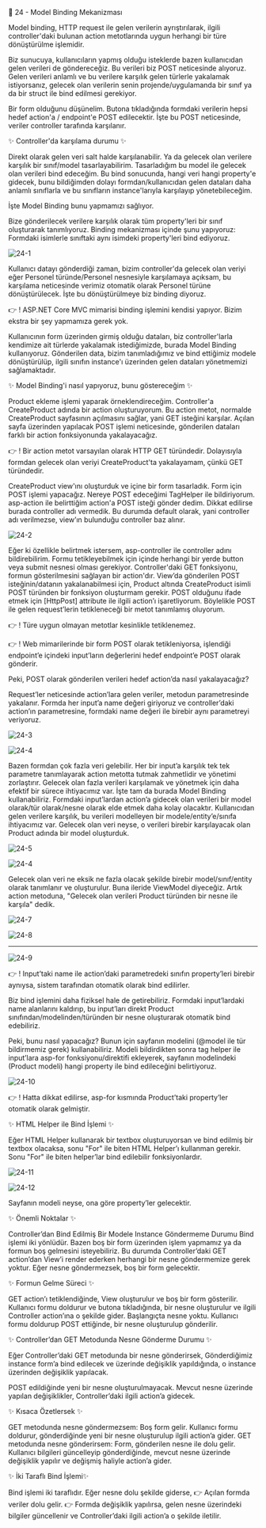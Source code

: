 👋 24 - Model Binding Mekanizması



Model binding, HTTP request ile gelen verilerin ayrıştırılarak, ilgili controller'daki bulunan action metotlarında uygun herhangi bir türe dönüştürülme işlemidir.

Biz sunucuya, kullanıcıların yapmış olduğu isteklerde bazen kullanıcıdan gelen verileri de göndereceğiz.
Bu verileri biz POST neticesinde alıyoruz. Gelen verileri anlamlı ve bu verilere karşılık gelen türlerle yakalamak istiyorsanız, gelecek olan verilerin senin projende/uygulamanda bir sınıf ya da bir struct ile bind edilmesi gerekiyor.

Bir form olduğunu düşünelim. Butona tıkladığında formdaki verilerin hepsi hedef action'a / endpoint'e POST edilecektir.
İşte bu POST neticesinde, veriler controller tarafında karşılanır.

✨ Controller'da karşılama durumu ✨ 

Direkt olarak gelen veri salt halde karşılanabilir. Ya da gelecek olan verilere karşılık bir sınıf/model tasarlayabilirim. Tasarladığım bu model ile gelecek olan verileri bind edeceğim. Bu bind sonucunda, hangi veri hangi property'e gidecek, bunu bildiğimden dolayı formdan/kullanıcıdan gelen dataları daha anlamlı sınıflarla ve bu sınıfların instance'larıyla karşılayıp yönetebileceğim.

İşte Model Binding bunu yapmamızı sağlıyor.

Bize gönderilecek verilere karşılık olarak tüm property'leri bir sınıf oluşturarak tanımlıyoruz. Binding mekanizması içinde şunu yapıyoruz: Formdaki isimlerle sınıftaki aynı isimdeki property'leri bind ediyoruz.

![24-1](https://github.com/user-attachments/assets/73c5e9db-c245-4d6e-b266-b4b1866310dd)

Kullanıcı datayı gönderdiği zaman, bizim controller'da gelecek olan veriyi eğer Personel türünde/Personel nesnesiyle karşılamaya açıksam, bu karşılama neticesinde verimiz otomatik olarak Personel türüne dönüştürülecek.
İşte bu dönüştürülmeye biz binding diyoruz.

👉 ! ASP.NET Core MVC mimarisi binding işlemini kendisi yapıyor. Bizim ekstra bir şey yapmamıza gerek yok.

Kullanıcının form üzerinden girmiş olduğu dataları, biz controller'larla kendimize ait türlerde yakalamak istediğimizde, burada Model Binding kullanıyoruz.
Gönderilen data, bizim tanımladığımız ve bind ettiğimiz modele dönüştürülüp, ilgili sınıfın instance'ı üzerinden gelen dataları yönetmemizi sağlamaktadır.

✨ Model Binding'i nasıl yapıyoruz, bunu göstereceğim ✨ 



Product ekleme işlemi yaparak örneklendireceğim. Controller'a CreateProduct adında bir action oluşturuyorum. Bu action metot, normalde CreateProduct sayfasının açılmasını sağlar, yani GET isteğini karşılar. Açılan sayfa üzerinden yapılacak POST işlemi neticesinde, gönderilen dataları farklı bir action fonksiyonunda yakalayacağız.

👉 ! Bir action metot varsayılan olarak HTTP GET türündedir. Dolayısıyla formdan gelecek olan veriyi CreateProduct'ta yakalayamam, çünkü GET türündedir.

CreateProduct view'ını oluşturduk ve içine bir form tasarladık.
Form için POST işlemi yapacağız. Nereye POST edeceğimi TagHelper ile bildiriyorum.
asp-action ile belirttiğim action'a POST isteği gönder dedim. Dikkat edilirse burada controller adı vermedik. Bu durumda default olarak, yani controller adı verilmezse, view’ın bulunduğu controller baz alınır. 

![24-2](https://github.com/user-attachments/assets/5f9110b8-13b3-4d44-b152-db045e426f23)

Eğer ki özellikle belirtmek istersem, asp-controller ile controller adını bildirebilirim. Formu tetikleyebilmek için içinde herhangi bir yerde button veya submit nesnesi olması gerekiyor.
Controller'daki GET fonksiyonu, formun gösterilmesini sağlayan bir action'dır. View’da gönderilen POST isteğinin/datanın yakalanabilmesi için, Product altında CreateProduct isimli POST türünden bir fonksiyon oluşturmam gerekir. POST olduğunu ifade etmek için [HttpPost] attribute ile ilgili action’ı işaretliyorum. Böylelikle POST ile gelen request’lerin tetikleneceği bir metot tanımlamış oluyorum.

👉 ! Türe uygun olmayan metotlar kesinlikle tetiklenemez.

👉 ! Web mimarilerinde bir form POST olarak tetikleniyorsa, işlendiği endpoint’e içindeki input’ların değerlerini hedef endpoint’e POST olarak gönderir.

Peki, POST olarak gönderilen verileri hedef action’da nasıl yakalayacağız?

Request’ler neticesinde action’lara gelen veriler, metodun parametresinde yakalanır.
Formda her input’a name değeri giriyoruz ve controller’daki action’ın parametresine, formdaki name değeri ile birebir aynı parametreyi veriyoruz. 

![24-3](https://github.com/user-attachments/assets/66ce0f0a-c4c7-4f8f-bcdc-e51854e41b3e)

![24-4](https://github.com/user-attachments/assets/60f6ef7f-8858-4d44-9f9a-e9be6d7aa5f2)

Bazen formdan çok fazla veri gelebilir. Her bir input’a karşılık tek tek parametre tanımlayarak action metotta tutmak zahmetlidir ve yönetimi zorlaştırır. Gelecek olan fazla verileri karşılamak ve yönetmek için daha efektif bir sürece ihtiyacımız var.
İşte tam da burada Model Binding kullanabiliriz. Formdaki input’lardan action’a gidecek olan verileri bir model olarak/tür olarak/nesne olarak elde etmek daha kolay olacaktır.
Kullanıcıdan gelen verilere karşılık, bu verileri modelleyen bir modele/entity’e/sınıfa ihtiyacımız var. Gelecek olan veri neyse, o verileri birebir karşılayacak olan Product adında bir model oluşturduk. 

![24-5](https://github.com/user-attachments/assets/3de1d8b2-8c51-4a6d-a222-bfde7d29c010)

![24-4](https://github.com/user-attachments/assets/3bd67fd1-01dd-48dc-b0c6-3f1c56f27eba)

Gelecek olan veri ne eksik ne fazla olacak şekilde birebir model/sınıf/entity olarak tanımlanır ve oluşturulur. Buna ileride ViewModel diyeceğiz.
Artık action metoduna, "Gelecek olan verileri Product türünden bir nesne ile karşıla" dedik. 

![24-7](https://github.com/user-attachments/assets/86323a29-2b9c-432b-85c9-c9bd1ec78a3e)

![24-8](https://github.com/user-attachments/assets/ccabea88-8ddf-4842-a6fc-0a1e5cacd4d9)

----

![24-9](https://github.com/user-attachments/assets/de680abb-5013-4a33-92ec-fa09fa916589)

👉 ! Input’taki name ile action’daki parametredeki sınıfın property’leri birebir aynıysa, sistem tarafından otomatik olarak bind edilirler.

Biz bind işlemini daha fiziksel hale de getirebiliriz. Formdaki input’lardaki name alanlarını kaldırıp, bu input’ları direkt Product sınıfından/modelinden/türünden bir nesne oluşturarak otomatik bind edebiliriz.

Peki, bunu nasıl yapacağız?
Bunun için sayfanın modelini (@model ile tür bildirmemiz gerek) kullanabiliriz.
Modeli bildirdikten sonra tag helper ile input’lara asp-for fonksiyonu/direktifi ekleyerek, sayfanın modelindeki (Product modeli) hangi property ile bind edileceğini belirtiyoruz. 

![24-10](https://github.com/user-attachments/assets/1c2eb05f-0c6a-40bd-b00f-c6430a20a63b)

👉 ! Hatta dikkat edilirse, asp-for kısmında Product’taki property’ler otomatik olarak gelmiştir.


✨ HTML Helper ile Bind İşlemi ✨ 


Eğer HTML Helper kullanarak bir textbox oluşturuyorsan ve bind edilmiş bir textbox olacaksa,
sonu "For" ile biten HTML Helper’ı kullanman gerekir. Sonu "For" ile biten helper’lar bind edilebilir fonksiyonlardır.

![24-11](https://github.com/user-attachments/assets/21543b56-ba18-48c4-886a-c4c713fc117d)

![24-12](https://github.com/user-attachments/assets/bea7c787-d1c7-4d1f-b691-6139e8c5c9bb)

Sayfanın modeli neyse, ona göre property’ler gelecektir.


✨ Önemli Noktalar ✨ 


Controller’dan Bind Edilmiş Bir Modele Instance Göndermeme Durumu
Bind işlemi iki yönlüdür. Bazen boş bir form üzerinden işlem yapmamız ya da formun boş gelmesini isteyebiliriz. Bu durumda Controller’daki GET action’dan View’i render ederken herhangi bir nesne göndermemize gerek yoktur. Eğer nesne göndermezsek, boş bir form gelecektir.


✨ Formun Gelme Süreci ✨ 


GET action’ı tetiklendiğinde, View oluşturulur ve boş bir form gösterilir.
Kullanıcı formu doldurur ve butona tıkladığında, bir nesne oluşturulur ve ilgili Controller action’ına o şekilde gider. Başlangıçta nesne yoktu. Kullanıcı formu doldurup POST ettiğinde, bir nesne oluşturulup gönderilir.



✨ Controller’dan GET Metodunda Nesne Gönderme Durumu ✨ 


Eğer Controller’daki GET metodunda bir nesne gönderirsek,
Gönderdiğimiz instance form’a bind edilecek ve üzerinde değişiklik yapıldığında, o instance üzerinden değişiklik yapılacak.

POST edildiğinde yeni bir nesne oluşturulmayacak.
Mevcut nesne üzerinde yapılan değişiklikler, Controller’daki ilgili action’a gidecek.


✨ Kısaca Özetlersek ✨ 


GET metodunda nesne göndermezsem: Boş form gelir. Kullanıcı formu doldurur, gönderdiğinde yeni bir nesne oluşturulup ilgili action’a gider.
GET metodunda nesne gönderirsem: Form, gönderilen nesne ile dolu gelir. Kullanıcı bilgileri güncelleyip gönderdiğinde, mevcut nesne üzerinde değişiklik yapılır ve değişmiş haliyle action’a gider.

✨ İki Taraflı Bind İşlemi✨ 


Bind işlemi iki taraflıdır.
Eğer nesne dolu şekilde giderse,
👉 Açılan formda veriler dolu gelir.
👉 Formda değişiklik yapılırsa, gelen nesne üzerindeki bilgiler güncellenir ve Controller’daki ilgili action’a o şekilde iletilir.
